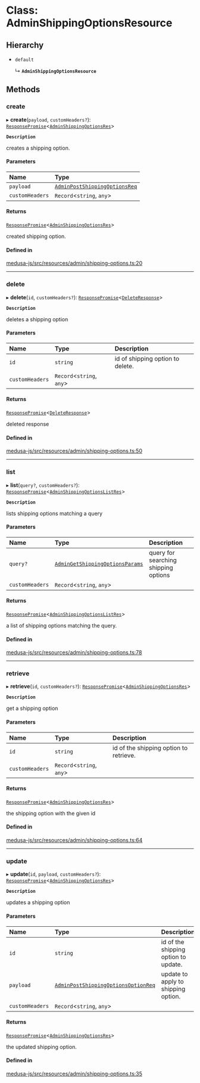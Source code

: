 # Class: AdminShippingOptionsResource

## Hierarchy

- `default`

  ↳ **`AdminShippingOptionsResource`**

## Methods

### create

▸ **create**(`payload`, `customHeaders?`): [`ResponsePromise`](../modules/internal.md#responsepromise)<[`AdminShippingOptionsRes`](../modules/internal-23.md#adminshippingoptionsres)\>

**`Description`**

creates a shipping option.

#### Parameters

| Name | Type |
| :------ | :------ |
| `payload` | [`AdminPostShippingOptionsReq`](internal-23.AdminPostShippingOptionsReq.md) |
| `customHeaders` | `Record`<`string`, `any`\> |

#### Returns

[`ResponsePromise`](../modules/internal.md#responsepromise)<[`AdminShippingOptionsRes`](../modules/internal-23.md#adminshippingoptionsres)\>

created shipping option.

#### Defined in

[medusa-js/src/resources/admin/shipping-options.ts:20](https://github.com/medusajs/medusa/blob/0b0d50b47/packages/medusa-js/src/resources/admin/shipping-options.ts#L20)

___

### delete

▸ **delete**(`id`, `customHeaders?`): [`ResponsePromise`](../modules/internal.md#responsepromise)<[`DeleteResponse`](../modules/internal-3.md#deleteresponse)\>

**`Description`**

deletes a shipping option

#### Parameters

| Name | Type | Description |
| :------ | :------ | :------ |
| `id` | `string` | id of shipping option to delete. |
| `customHeaders` | `Record`<`string`, `any`\> |  |

#### Returns

[`ResponsePromise`](../modules/internal.md#responsepromise)<[`DeleteResponse`](../modules/internal-3.md#deleteresponse)\>

deleted response

#### Defined in

[medusa-js/src/resources/admin/shipping-options.ts:50](https://github.com/medusajs/medusa/blob/0b0d50b47/packages/medusa-js/src/resources/admin/shipping-options.ts#L50)

___

### list

▸ **list**(`query?`, `customHeaders?`): [`ResponsePromise`](../modules/internal.md#responsepromise)<[`AdminShippingOptionsListRes`](../modules/internal-23.md#adminshippingoptionslistres)\>

**`Description`**

lists shipping options matching a query

#### Parameters

| Name | Type | Description |
| :------ | :------ | :------ |
| `query?` | [`AdminGetShippingOptionsParams`](internal-23.AdminGetShippingOptionsParams.md) | query for searching shipping options |
| `customHeaders` | `Record`<`string`, `any`\> |  |

#### Returns

[`ResponsePromise`](../modules/internal.md#responsepromise)<[`AdminShippingOptionsListRes`](../modules/internal-23.md#adminshippingoptionslistres)\>

a list of shipping options matching the query.

#### Defined in

[medusa-js/src/resources/admin/shipping-options.ts:78](https://github.com/medusajs/medusa/blob/0b0d50b47/packages/medusa-js/src/resources/admin/shipping-options.ts#L78)

___

### retrieve

▸ **retrieve**(`id`, `customHeaders?`): [`ResponsePromise`](../modules/internal.md#responsepromise)<[`AdminShippingOptionsRes`](../modules/internal-23.md#adminshippingoptionsres)\>

**`Description`**

get a shipping option

#### Parameters

| Name | Type | Description |
| :------ | :------ | :------ |
| `id` | `string` | id of the shipping option to retrieve. |
| `customHeaders` | `Record`<`string`, `any`\> |  |

#### Returns

[`ResponsePromise`](../modules/internal.md#responsepromise)<[`AdminShippingOptionsRes`](../modules/internal-23.md#adminshippingoptionsres)\>

the shipping option with the given id

#### Defined in

[medusa-js/src/resources/admin/shipping-options.ts:64](https://github.com/medusajs/medusa/blob/0b0d50b47/packages/medusa-js/src/resources/admin/shipping-options.ts#L64)

___

### update

▸ **update**(`id`, `payload`, `customHeaders?`): [`ResponsePromise`](../modules/internal.md#responsepromise)<[`AdminShippingOptionsRes`](../modules/internal-23.md#adminshippingoptionsres)\>

**`Description`**

updates a shipping option

#### Parameters

| Name | Type | Description |
| :------ | :------ | :------ |
| `id` | `string` | id of the shipping option to update. |
| `payload` | [`AdminPostShippingOptionsOptionReq`](internal-23.AdminPostShippingOptionsOptionReq.md) | update to apply to shipping option. |
| `customHeaders` | `Record`<`string`, `any`\> |  |

#### Returns

[`ResponsePromise`](../modules/internal.md#responsepromise)<[`AdminShippingOptionsRes`](../modules/internal-23.md#adminshippingoptionsres)\>

the updated shipping option.

#### Defined in

[medusa-js/src/resources/admin/shipping-options.ts:35](https://github.com/medusajs/medusa/blob/0b0d50b47/packages/medusa-js/src/resources/admin/shipping-options.ts#L35)
